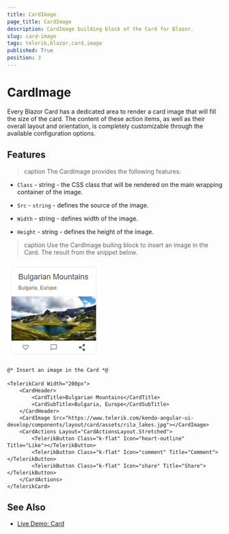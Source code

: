 ```yaml
---
title: CardImage
page_title: CardImage
description: CardImage building block of the Card for Blazor.
slug: card-image
tags: telerik,blazor,card,image
published: True
position: 3
---
```


# CardImage

Every Blazor Card has a dedicated area to render a card image that will fill the size of the card. The content of these action items, as well as their overall layout and orientation, is completely customizable through the available configuration options.

## Features

>caption The CardImage provides the following features:

* `Class` - string - the CSS class that will be rendered on the main wrapping container of the image.

* `Src` - `string` - defines the source of the image.

* `Width` - string - defines width of the image.

* `Height` - string - defines the height of the image.

>caption Use the CardImage builing block to insert an image in the Card. The result from the snippet below.

![Image in Card](images/cardimage-example.png)

````CSHTML
@* Insert an image in the Card *@

<TelerikCard Width="200px">
    <CardHeader>
        <CardTitle>Bulgarian Mountains</CardTitle>
        <CardSubTitle>Bulgaria, Europe</CardSubTitle>
    </CardHeader>
    <CardImage Src="https://www.telerik.com/kendo-angular-ui-develop/components/layout/card/assets/rila_lakes.jpg"></CardImage>
    <CardActions Layout="CardActionsLayout.Stretched">
        <TelerikButton Class="k-flat" Icon="heart-outline" Title="Like"></TelerikButton>
        <TelerikButton Class="k-flat" Icon="comment" Title="Comment"></TelerikButton>
        <TelerikButton Class="k-flat" Icon="share" Title="Share"></TelerikButton>
    </CardActions>
</TelerikCard>
````

## See Also

  * [Live Demo: Card](https://demos.telerik.com/blazor-ui/card/building-blocks)